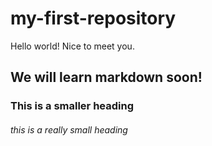 # my-first-repository

Hello world! Nice to meet you.

## We will learn markdown soon!

### This is a smaller heading

###### this is a really small heading

